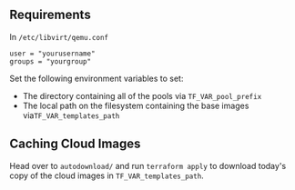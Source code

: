 ## Requirements
In `/etc/libvirt/qemu.conf`
```
user = "yourusername"
groups = "yourgroup"
```

Set the following environment variables to set:
- The directory containing all of the pools via `TF_VAR_pool_prefix`
- The local path on the filesystem containing the base images via`TF_VAR_templates_path`

## Caching Cloud Images
Head over to `autodownload/` and run `terraform apply` to download today's copy of the cloud images in `TF_VAR_templates_path`.


